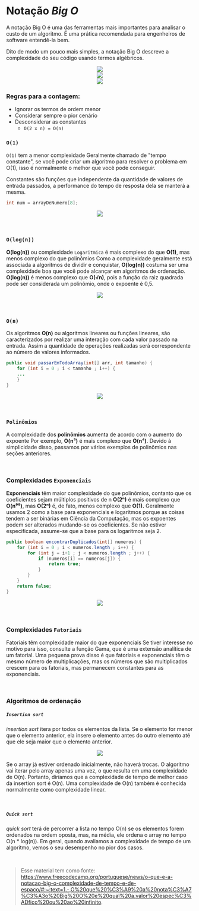 # Notação _Big O_

A notação Big O é uma das ferramentas mais importantes para analisar o custo de um algoritmo. É uma prática recomendada para engenheiros de software entendê-la bem.

Dito de modo um pouco mais simples, a notação Big O descreve a complexidade do seu código usando termos algébricos.

<center><img src="https://user-content.gitlab-static.net/877793a68158701e70cf47b6761414bcafe93d4b/68747470733a2f2f6d69726f2e6d656469756d2e636f6d2f6d61782f313230302f312a355a4c636933537552307a4d5f516c5a4f41447638512e6a706567"></center>

<center><img src="https://miro.medium.com/max/742/1*WBYUz6Lh2Z21DQnEk-MWFQ.png"></center>

<center><img src="https://www.sahinarslan.tech/static/b14f0f927757ce111e7338d849f219a5/17bda/big-o-table.jpg"></center>

### Regras para a contagem:
*   Ignorar os termos de ordem menor
*   Considerar sempre o pior cenário
*   Desconsiderar as constantes
    * `O(2 x n) = O(n)`

### `O(1)`
`O(1)` tem a menor complexidade
Geralmente chamado de "tempo constante", se você pode criar um algoritmo para resolver o problema em O(1), isso é normalmente o melhor que você pode conseguir. 

Constantes são funções que independente da quantidade de valores de entrada passados, a performance do tempo de resposta dela se manterá a mesma.

```java
int num = arrayDeNumero[8];
```

<center><img src="https://miro.medium.com/max/924/0*t3jRGWN090LHH92P"></center>

&nbsp;
### `O(log(n))`

**O(log(n))** ou complexidade `Logaritmica` é mais complexo do que **O(1)**, mas menos complexo do que polinômios
Como a complexidade geralmente está associada a algoritmos de dividir e conquistar, **O(log(n))** costuma ser uma complexidade boa que você pode alcançar em algoritmos de ordenação. **O(log(n))** é menos complexo que **O(√n)**, pois a função da raiz quadrada pode ser considerada um polinômio, onde o expoente é 0,5.

<center><img src="https://miro.medium.com/max/1018/0*5a1WQJGJeriFo4RT"></center>

&nbsp;
### `O(n)`

Os algoritmos **O(n)** ou algoritmos lineares ou funções lineares, são caracterizados por realizar uma interação com cada valor passado na entrada. Assim a quantidade de operações realizadas será correspondente ao número de valores informados.


```java
public void passarEmTodoArray(int[] arr, int tamanho) {
    for (int i = 0 ; i < tamanho ; i++) {
    ...
    }   
}
```

<center><img src="https://miro.medium.com/max/916/0*mKcEzZZTAtWuPj90"></center>


&nbsp;
### `Polinômios`
A complexidade dos **polinômios** aumenta de acordo com o aumento do expoente
Por exemplo, **O(n⁵)** é mais complexo que **O(n⁴)**. Devido à simplicidade disso, passamos por vários exemplos de polinômios nas seções anteriores.

&nbsp;
### Complexidades `Exponenciais`
**Exponenciais** têm maior complexidade do que polinômios, contanto que os coeficientes sejam múltiplos positivos de n
**O(2ⁿ)** é mais complexo que **O(n⁹⁹)**, mas **O(2ⁿ)** é, de fato, menos complexo que **O(1).** Geralmente usamos 2 como a base para exponenciais e logaritmos porque as coisas tendem a ser binárias em Ciência da Computação, mas os expoentes podem ser alterados mudando-se os coeficientes. Se não estiver especificada, assume-se que a base para os logaritmos seja 2.


```java
public boolean encontrarDuplicados(int[] numeros) {
    for (int i = 0 ; i < numeros.length ; i++) {
        for (int j = i+1 ; j < numeros.length ; j++) {
            if (numeros[i] == numeros[j]) {
                return true;
            }
        }   
    }
    return false;
}
```

<center><img src="https://miro.medium.com/max/918/0*6Nn_fhWn4KAnIArO"></center>

&nbsp;
### Complexidades `Fatoriais`
Fatoriais têm complexidade maior do que exponenciais
Se tiver interesse no motivo para isso, consulte a função Gama, que é uma extensão analítica de um fatorial. Uma pequena prova disso é que fatoriais e exponenciais têm o mesmo número de multiplicações, mas os números que são multiplicados crescem para os fatoriais, mas permanecem constantes para as exponenciais.


&nbsp;
### Algoritmos de ordenação

#####  `Insertion sort`
_insertion sort_ itera por todos os elementos da lista. Se o elemento for menor que o elemento anterior, ela insere o elemento antes do outro elemento até que ele seja maior que o elemento anterior.

<center><img src="https://www.freecodecamp.org/portuguese/news/content/images/2021/12/0_C9ork5K0ay7_CLBv.gif"></center>

Se o array já estiver ordenado inicialmente, não haverá trocas. O algoritmo vai iterar pelo array apenas uma vez, o que resulta em uma complexidade de O(n). Portanto, diríamos que a complexidade de tempo de melhor caso da insertion sort é O(n). Uma complexidade de O(n) também é conhecida normalmente como complexidade linear.

&nbsp;
#####  `Quick sort`
_quick sort_ terá de percorrer a lista no tempo O(n) se os elementos forem ordenados na ordem oposta, mas, na média, ele ordena o array no tempo O(n * log(n)). Em geral, quando avaliamos a complexidade de tempo de um algoritmo, vemos o seu desempenho no pior dos casos.


&nbsp;
> Esse material tem como fonte: https://www.freecodecamp.org/portuguese/news/o-que-e-a-notacao-big-o-complexidade-de-tempo-e-de-espaco/#:~:text=1.-,O%20que%20%C3%A9%20a%20nota%C3%A7%C3%A3o%20Big%20O%20e%20qual%20a,valor%20espec%C3%ADfico%20ou%20ao%20infinito.